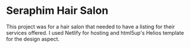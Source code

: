 # Seraphim Hair Salon
This project was for a hair salon that needed to have a listing for their services offered. I used Netlify for hosting and html5up's Helios template for the design aspect.
